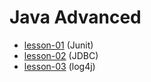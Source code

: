 # Java Advanced

* [lesson-01](https://github.com/Petryshakvasyl/javaAdvanced/tree/lesson-1)  (Junit)
* [lesson-02](https://github.com/Petryshakvasyl/javaAdvanced/tree/lesson-2)  (JDBC)
* [lesson-03](https://github.com/Petryshakvasyl/javaAdvanced/tree/lesson-3)  (log4j)